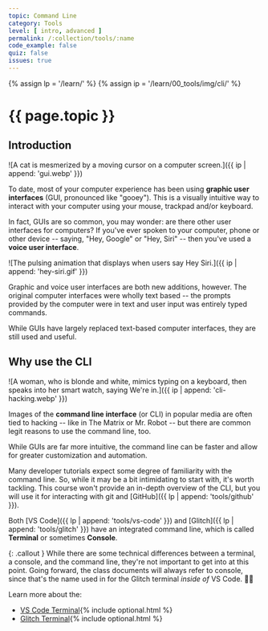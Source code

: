 ```yaml
---
topic: Command Line
category: Tools
level: [ intro, advanced ]
permalink: /:collection/tools/:name
code_example: false
quiz: false
issues: true
---
```


{% assign lp = '/learn/' %}
{% assign ip = '/learn/00_tools/img/cli/' %}


# {{ page.topic }}

## Introduction

![A cat is mesmerized by a moving cursor on a computer screen.]({{ ip | append: 'gui.webp' }})

To date, most of your computer experience has been using **graphic user interfaces** (GUI, pronounced like "gooey"). This is a visually intuitive way to interact with your computer using your mouse, trackpad and/or keyboard.

In fact, GUIs are so common, you may wonder: are there other user interfaces for computers? If you've ever spoken to your computer, phone or other device -- saying, "Hey, Google" or "Hey, Siri" -- then you've used a **voice user interface**.

![The pulsing animation that displays when users say Hey Siri.]({{ ip | append: 'hey-siri.gif' }})

Graphic and voice user interfaces are both new additions, however. The original computer interfaces were wholly text based -- the prompts provided by the computer were in text and user input was entirely typed commands.

While GUIs have largely replaced text-based computer interfaces, they are still used and useful.

## Why use the CLI 
![A woman, who is blonde and white, mimics typing on a keyboard, then speaks into her smart watch, saying We're in.]({{ ip | append: 'cli-hacking.webp' }})

Images of the **command line interface** (or CLI) in popular media are often tied to hacking -- like in The Matrix or Mr. Robot -- but there are common legit reasons to use the command line, too.

While GUIs are far more intuitive, the command line can be faster and allow for greater customization and automation.

Many developer tutorials expect some degree of familiarity with the command line. So, while it may be a bit intimidating to start with, it's worth tackling. This course won't provide an in-depth overview of the CLI, but you will use it for interacting with git and [GitHub]({{ lp | append: 'tools/github' }}).

Both [VS Code]({{ lp | append: 'tools/vs-code' }}) and [Glitch]({{ lp | append: 'tools/glitch' }}) have an integrated command line, which is called **Terminal** or sometimes **Console**.

{: .callout }
While there are some technical differences between a terminal, a console, and the command line, they're not important to get into at this point. Going forward, the class documents will always refer to console, since that's the name used in for the Glitch terminal _inside of_ VS Code. <span class="emoji">👍🏻</span>

Learn more about the:
- [VS Code Terminal](https://code.visualstudio.com/docs/editor/integrated-terminal){% include optional.html %} 
- [Glitch Terminal](https://glitch.happyfox.com/kb/article/48-i-ve-got-mad-skillz-i-need-a-terminal-command-line-console/){% include optional.html %} 
